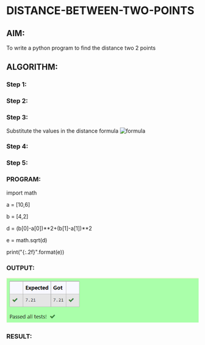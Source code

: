 # DISTANCE-BETWEEN-TWO-POINTS

## AIM:
To write a python program to find the distance two 2 points
## ALGORITHM:
### Step 1: 
### Step 2: 
### Step 3: 
Substitute the values in the distance formula  ![formula](/formula.jpg)
### Step 4: 
### Step 5: 
### PROGRAM:
  import math

a = [10,6]

b = [4,2]


d = (b[0]-a[0])**2+(b[1]-a[1])**2

e = math.sqrt(d)

print("{:.2f}".format(e))


### OUTPUT:
![model](output.png)

### RESULT:
